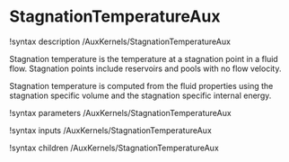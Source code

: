 # StagnationTemperatureAux

!syntax description /AuxKernels/StagnationTemperatureAux

Stagnation temperature is the temperature at a stagnation point in a fluid flow.
Stagnation points include reservoirs and pools with no flow velocity.

Stagnation temperature is computed from the fluid properties using the stagnation specific volume and the stagnation
specific internal energy.

!syntax parameters /AuxKernels/StagnationTemperatureAux

!syntax inputs /AuxKernels/StagnationTemperatureAux

!syntax children /AuxKernels/StagnationTemperatureAux
